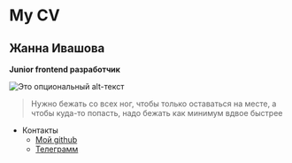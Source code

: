 # My CV

## Жанна Ивашова

**Junior frontend разработчик**

![Это опциональный alt-текст](https://avatars.githubusercontent.com/u/122191696?s=400&u=322987ed86681fb3789e91ff684cc22d5c8ef6b2&v=4)

> Нужно бежать со всех ног, чтобы только оставаться на месте, а чтобы куда-то попасть, надо бежать как минимум вдвое быстрее

- Контакты
  - [Мой github](https://github.com/ZhannaIvashova)
  - [Телеграмм](https://t.me/Zhanna_Ivaa)
